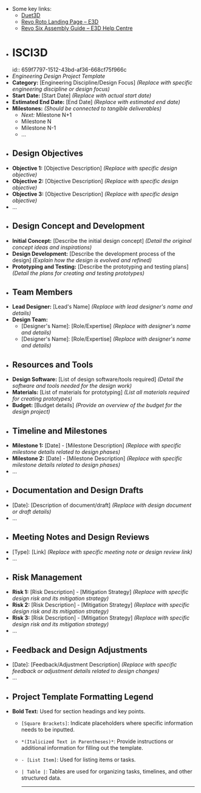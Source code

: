 - Some key links:
	- [Duet3D](https://www.duet3d.com/Duet3RotoToolboard)
	- [Revo Roto Landing Page – E3D](https://e3d-online.com/pages/revo-roto-landing-page)
	- [Revo Six Assembly Guide – E3D Help Centre](https://e3d-online.zendesk.com/hc/en-us/articles/4408428411153-Revo-Six-Assembly-Guide)
- # ISCI3D
  id:: 659f7797-1512-43bd-af36-668cf75f966c
- *Engineering Design Project Template*
- **Category:** [Engineering Discipline/Design Focus] *(Replace with specific engineering discipline or design focus)*
- **Start Date:** [Start Date] *(Replace with actual start date)*
- **Estimated End Date:** [End Date] *(Replace with estimated end date)*
- **Milestones:** *(Should be connected to tangible deliverables)*
	- *Next:* Milestone N+1
	- Milestone N
	- Milestone N-1
	- ...
- ## Design Objectives
- **Objective 1:** [Objective Description] *(Replace with specific design objective)*
- **Objective 2:** [Objective Description] *(Replace with specific design objective)*
- **Objective 3:** [Objective Description] *(Replace with specific design objective)*
- ...
- ## Design Concept and Development
- **Initial Concept:** [Describe the initial design concept] *(Detail the original concept ideas and inspirations)*
- **Design Development:** [Describe the development process of the design] *(Explain how the design is evolved and refined)*
- **Prototyping and Testing:** [Describe the prototyping and testing plans] *(Detail the plans for creating and testing prototypes)*
- ## Team Members
- **Lead Designer:** [Lead's Name] *(Replace with lead designer's name and details)*
- **Design Team:**
	- [Designer's Name]: [Role/Expertise] *(Replace with designer's name and details)*
	- [Designer's Name]: [Role/Expertise] *(Replace with designer's name and details)*
- ## Resources and Tools
- **Design Software:** [List of design software/tools required] *(Detail the software and tools needed for the design work)*
- **Materials:** [List of materials for prototyping] *(List all materials required for creating prototypes)*
- **Budget:** [Budget details] *(Provide an overview of the budget for the design project)*
- ## Timeline and Milestones
- **Milestone 1:** [Date] - [Milestone Description] *(Replace with specific milestone details related to design phases)*
- **Milestone 2:** [Date] - [Milestone Description] *(Replace with specific milestone details related to design phases)*
- ...
- ## Documentation and Design Drafts
- [Date]: [Description of document/draft] *(Replace with design document or draft details)*
- ...
- ## Meeting Notes and Design Reviews
- [Type]: [Link] *(Replace with specific meeting note or design review link)*
- ...
- ## Risk Management
- **Risk 1:** [Risk Description] - [Mitigation Strategy] *(Replace with specific design risk and its mitigation strategy)*
- **Risk 2:** [Risk Description] - [Mitigation Strategy] *(Replace with specific design risk and its mitigation strategy)*
- **Risk 3:** [Risk Description] - [Mitigation Strategy] *(Replace with specific design risk and its mitigation strategy)*
- ...
- ## Feedback and Design Adjustments
- [Date]: [Feedback/Adjustment Description] *(Replace with specific feedback or adjustment details related to design changes)*
- ...
- ## Project Template Formatting Legend
- **Bold Text:** Used for section headings and key points.
	- `[Square Brackets]`: Indicate placeholders where specific information needs to be inputted.
	- `*(Italicized Text in Parentheses)*`: Provide instructions or additional information for filling out the template.
	- `- [List Item]`: Used for listing items or tasks.
	- `| Table |`: Tables are used for organizing tasks, timelines, and other structured data.
	  
	  ---